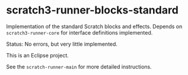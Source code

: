 # scratch3-runner-blocks-standard
Implementation of the standard Scratch blocks and effects. Depends on `scratch3-runner-core` for interface definitions implemented.

Status: No errors, but very little implemented.

This is an Eclipse project.

See the `scratch-runner-main` for more detailed instructions.